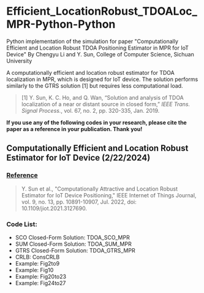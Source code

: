 # Efficient_LocationRobust_TDOALoc_MPR-Python-Python
Python implementation of the simulation for paper "Computationally Efficient and Location Robust TDOA Positioning Estimator in MPR for IoT Device"
By Chengyu Li and Y. Sun, College of Computer Science, Sichuan University

A computationally efficient and location robust estimator for TDOA localization in MPR, which is designed for IoT device. The solution performs similarly to the GTRS solution [1] but requires less computational load.

>[1] Y. Sun, K. C. Ho, and Q. Wan, “Solution and analysis of TDOA localization of a near or distant source in closed form,” *IEEE Trans. Signal Process.*, vol. 67, no. 2, pp. 320-335, Jan. 2019.

**If you use any of the following codes in your research, please cite the paper as a reference in your publication. Thank you!**

## Computationally Efficient and Location Robust Estimator for IoT Device (2/22/2024)

### <u>Reference</u>
>Y. Sun et al., "Computationally Attractive and Location Robust Estimator for IoT Device Positioning," IEEE Internet of Things Journal, vol. 9, no. 13, pp. 10891-10907, Jul. 2022, doi: 10.1109/jiot.2021.3127690.

### Code List:
- SCO Closed-Form Solution: TDOA_SCO_MPR
- SUM Closed-Form Solution: TDOA_SUM_MPR
- GTRS Closed-Form Solution: TDOA_GTRS_MPR
- CRLB: ConsCRLB
- Example: Fig2to9
- Example: Fig10
- Example: Fig20to23
- Example: Fig24to27
